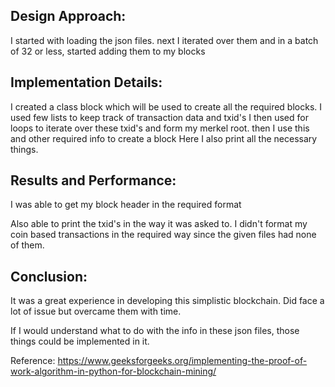 ## Design Approach:
I started with loading the json files. next I iterated over them and in a batch of 32 or less, started adding them to my blocks

## Implementation Details:
I created a class block which will be used to create all the required blocks.
I used few lists to keep track of transaction data and txid's
I then used for loops to iterate over these txid's and form my merkel root.
then I use this and other required info to create a block
Here I also print all the necessary things.

## Results and Performance: 
I was able to get my block header in the required format

Also able to print the txid's in the way it was asked to.
I didn't format my coin based transactions in the required way since the given files had none of them.

## Conclusion: 
It was a great experience in developing this simplistic blockchain. Did face a lot of issue but overcame them with time.

If I would understand what to do with the info in these json files, those things could be implemented in it.

Reference:
https://www.geeksforgeeks.org/implementing-the-proof-of-work-algorithm-in-python-for-blockchain-mining/
